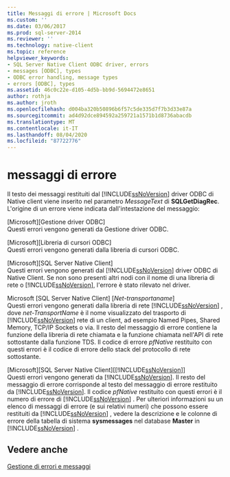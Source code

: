 ```yaml
---
title: Messaggi di errore | Microsoft Docs
ms.custom: ''
ms.date: 03/06/2017
ms.prod: sql-server-2014
ms.reviewer: ''
ms.technology: native-client
ms.topic: reference
helpviewer_keywords:
- SQL Server Native Client ODBC driver, errors
- messages [ODBC], types
- ODBC error handling, message types
- errors [ODBC], types
ms.assetid: 46c0c22e-d105-4d5b-bb9d-5694472e8651
author: rothja
ms.author: jroth
ms.openlocfilehash: d004ba320b50896b6f57c5de335d7f7b3d33e87a
ms.sourcegitcommit: ad4d92dce894592a259721a1571b1d8736abacdb
ms.translationtype: MT
ms.contentlocale: it-IT
ms.lasthandoff: 08/04/2020
ms.locfileid: "87722776"
---
```

# <a name="error-messages"></a>messaggi di errore
  Il testo dei messaggi restituiti dal [!INCLUDE[ssNoVersion](../../includes/ssnoversion-md.md)] driver ODBC di Native client viene inserito nel parametro *MessageText* di **SQLGetDiagRec**. L'origine di un errore viene indicata dall'intestazione del messaggio:  
  
 [Microsoft][Gestione driver ODBC]  
 Questi errori vengono generati da Gestione driver ODBC.  
  
 [Microsoft][Libreria di cursori ODBC]  
 Questi errori vengono generati dalla libreria di cursori ODBC.  
  
 [Microsoft][SQL Server Native Client]  
 Questi errori vengono generati dal [!INCLUDE[ssNoVersion](../../includes/ssnoversion-md.md)] driver ODBC di Native Client. Se non sono presenti altri nodi con il nome di una libreria di rete o [!INCLUDE[ssNoVersion](../../includes/ssnoversion-md.md)], l'errore è stato rilevato nel driver.  
  
 Microsoft [SQL Server Native Client] [*Net-transportaname*]  
 Questi errori vengono generati dalla libreria di rete [!INCLUDE[ssNoVersion](../../includes/ssnoversion-md.md)] , dove *net-TransportName* è il nome visualizzato del trasporto di [!INCLUDE[ssNoVersion](../../includes/ssnoversion-md.md)] rete di un client, ad esempio Named Pipes, Shared Memory, TCP/IP Sockets o via. Il resto del messaggio di errore contiene la funzione della libreria di rete chiamata e la funzione chiamata nell'API di rete sottostante dalla funzione TDS. Il codice di errore *pfNative* restituito con questi errori è il codice di errore dello stack del protocollo di rete sottostante.  
  
 [Microsoft][SQL Server Native Client][[!INCLUDE[ssNoVersion](../../includes/ssnoversion-md.md)]]  
 Questi errori vengono generati da [!INCLUDE[ssNoVersion](../../includes/ssnoversion-md.md)]. Il resto del messaggio di errore corrisponde al testo del messaggio di errore restituito da [!INCLUDE[ssNoVersion](../../includes/ssnoversion-md.md)]. Il codice *pfNative* restituito con questi errori è il numero di errore di [!INCLUDE[ssNoVersion](../../includes/ssnoversion-md.md)] . Per ulteriori informazioni su un elenco di messaggi di errore (e sui relativi numeri) che possono essere restituiti da [!INCLUDE[ssNoVersion](../../includes/ssnoversion-md.md)] , vedere la descrizione e le colonne di errore della tabella di sistema **sysmessages** nel database **Master** in [!INCLUDE[ssNoVersion](../../includes/ssnoversion-md.md)] .  
  
## <a name="see-also"></a>Vedere anche  
 [Gestione di errori e messaggi](handling-errors-and-messages.md)  
  
  
